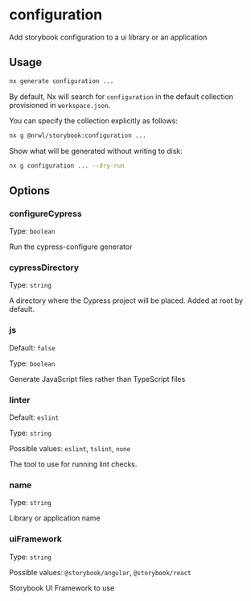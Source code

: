 # configuration

Add storybook configuration to a ui library or an application

## Usage

```bash
nx generate configuration ...
```

By default, Nx will search for `configuration` in the default collection provisioned in `workspace.json`.

You can specify the collection explicitly as follows:

```bash
nx g @nrwl/storybook:configuration ...
```

Show what will be generated without writing to disk:

```bash
nx g configuration ... --dry-run
```

## Options

### configureCypress

Type: `boolean`

Run the cypress-configure generator

### cypressDirectory

Type: `string`

A directory where the Cypress project will be placed. Added at root by default.

### js

Default: `false`

Type: `boolean`

Generate JavaScript files rather than TypeScript files

### linter

Default: `eslint`

Type: `string`

Possible values: `eslint`, `tslint`, `none`

The tool to use for running lint checks.

### name

Type: `string`

Library or application name

### uiFramework

Type: `string`

Possible values: `@storybook/angular`, `@storybook/react`

Storybook UI Framework to use
